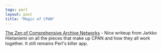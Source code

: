 ```yaml
---
tags: perl
layout: post
title: "Magic of CPAN"
---
```




<a href="http://www.cpan.org/misc/ZCAN.html">The Zen of Comprehensive Archive Networks</a> - Nice writeup from Jarkko Hietaniemi on all the pieces that make up CPAN and how they all work together. It still remains Perl's killer app.



